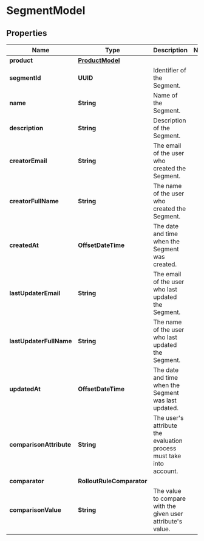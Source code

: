 

# SegmentModel


## Properties

| Name | Type | Description | Notes |
|------------ | ------------- | ------------- | -------------|
|**product** | [**ProductModel**](ProductModel.md) |  |  |
|**segmentId** | **UUID** | Identifier of the Segment. |  |
|**name** | **String** | Name of the Segment. |  |
|**description** | **String** | Description of the Segment. |  |
|**creatorEmail** | **String** | The email of the user who created the Segment. |  |
|**creatorFullName** | **String** | The name of the user who created the Segment. |  |
|**createdAt** | **OffsetDateTime** | The date and time when the Segment was created. |  |
|**lastUpdaterEmail** | **String** | The email of the user who last updated the Segment. |  |
|**lastUpdaterFullName** | **String** | The name of the user who last updated the Segment. |  |
|**updatedAt** | **OffsetDateTime** | The date and time when the Segment was last updated. |  |
|**comparisonAttribute** | **String** | The user&#39;s attribute the evaluation process must take into account. |  |
|**comparator** | **RolloutRuleComparator** |  |  |
|**comparisonValue** | **String** | The value to compare with the given user attribute&#39;s value. |  |



